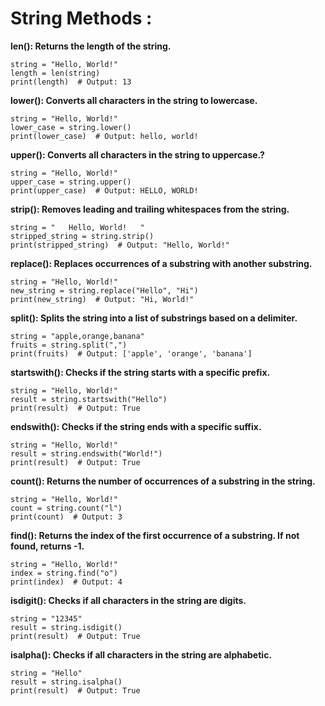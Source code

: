# String Methods :

**len(): Returns the length of the string.**

```
string = "Hello, World!"
length = len(string)
print(length)  # Output: 13
```

**lower(): Converts all characters in the string to lowercase.**

```
string = "Hello, World!"
lower_case = string.lower()
print(lower_case)  # Output: hello, world!
```

**upper(): Converts all characters in the string to uppercase.?**

```
string = "Hello, World!"
upper_case = string.upper()
print(upper_case)  # Output: HELLO, WORLD!
```

**strip(): Removes leading and trailing whitespaces from the string.**

```
string = "   Hello, World!   "
stripped_string = string.strip()
print(stripped_string)  # Output: "Hello, World!"
```

**replace(): Replaces occurrences of a substring with another substring.**

```
string = "Hello, World!"
new_string = string.replace("Hello", "Hi")
print(new_string)  # Output: "Hi, World!"
```

**split(): Splits the string into a list of substrings based on a delimiter.**

```
string = "apple,orange,banana"
fruits = string.split(",")
print(fruits)  # Output: ['apple', 'orange', 'banana']
```

**startswith(): Checks if the string starts with a specific prefix.**

```
string = "Hello, World!"
result = string.startswith("Hello")
print(result)  # Output: True
```

**endswith(): Checks if the string ends with a specific suffix.**

```
string = "Hello, World!"
result = string.endswith("World!")
print(result)  # Output: True
```

**count(): Returns the number of occurrences of a substring in the string.**

```
string = "Hello, World!"
count = string.count("l")
print(count)  # Output: 3
```

**find(): Returns the index of the first occurrence of a substring. If not found, returns -1.**

```
string = "Hello, World!"
index = string.find("o")
print(index)  # Output: 4
```

**isdigit(): Checks if all characters in the string are digits.**

```
string = "12345"
result = string.isdigit()
print(result)  # Output: True
```

**isalpha(): Checks if all characters in the string are alphabetic.**

```
string = "Hello"
result = string.isalpha()
print(result)  # Output: True
```